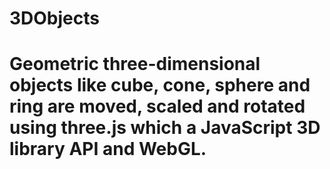 # 3DObjects
# Geometric three-dimensional objects like cube, cone, sphere and ring are moved, scaled and rotated using three.js which a JavaScript 3D library API and WebGL.

